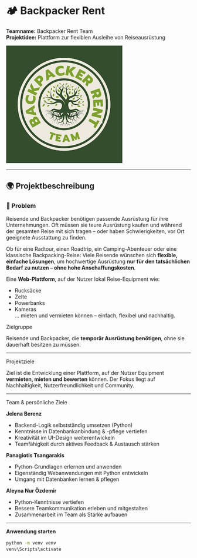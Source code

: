 # 🏕 Backpacker Rent

**Teamname:** Backpacker Rent Team  
**Projektidee:** Plattform zur flexiblen Ausleihe von Reiseausrüstung

![Backpacker Rent Logo](static/images/Logo.jpg) <!-- ← Pfad ggf. anpassen -->

---

## 🌍 Projektbeschreibung

### 🛑 Problem

Reisende und Backpacker benötigen passende Ausrüstung für ihre Unternehmungen. Oft müssen sie teure Ausrüstung kaufen und während der gesamten Reise mit sich tragen – oder haben Schwierigkeiten, vor Ort geeignete Ausstattung zu finden.

Ob für eine Radtour, einen Roadtrip, ein Camping-Abenteuer oder eine klassische Backpacking-Reise: Viele Reisende wünschen sich **flexible, einfache Lösungen**, um hochwertige Ausrüstung **nur für den tatsächlichen Bedarf zu nutzen – ohne hohe Anschaffungskosten**.



Eine **Web-Plattform**, auf der Nutzer lokal Reise-Equipment wie:

- Rucksäcke
- Zelte
- Powerbanks
- Kameras  
... mieten und vermieten können – einfach, flexibel und nachhaltig.

Zielgruppe

Reisende und Backpacker, die **temporär Ausrüstung benötigen**, ohne sie dauerhaft besitzen zu müssen.

---

Projektziele

Ziel ist die Entwicklung einer Plattform, auf der Nutzer Equipment **vermieten, mieten und bewerten** können. Der Fokus liegt auf Nachhaltigkeit, Nutzerfreundlichkeit und Community.

---

Team & persönliche Ziele

**Jelena Berenz**

- Backend-Logik selbstständig umsetzen (Python)
- Kenntnisse in Datenbankanbindung & -pflege vertiefen
- Kreativität im UI-Design weiterentwickeln
- Teamfähigkeit durch aktives Feedback & Austausch stärken

**Panagiotis Tsangarakis**

- Python-Grundlagen erlernen und anwenden
- Eigenständig Webanwendungen mit Python entwickeln
- Umgang mit Datenbanken lernen & pflegen

**Aleyna Nur Özdemir**

- Python-Kenntnisse vertiefen
- Bessere Teamkommunikation erleben und mitgestalten
- Zusammenarbeit im Team als Stärke aufbauen

---

**Anwendung starten**


```bash
python -m venv venv
venv\Scripts\activate


